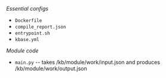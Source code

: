 _Essential configs_

- `Dockerfile` 
- `compile_report.json`
- `entrypoint.sh`
- `kbase.yml`

_Module code_
- `main.py` -- takes /kb/module/work/input.json and produces /kb/module/work/output.json
